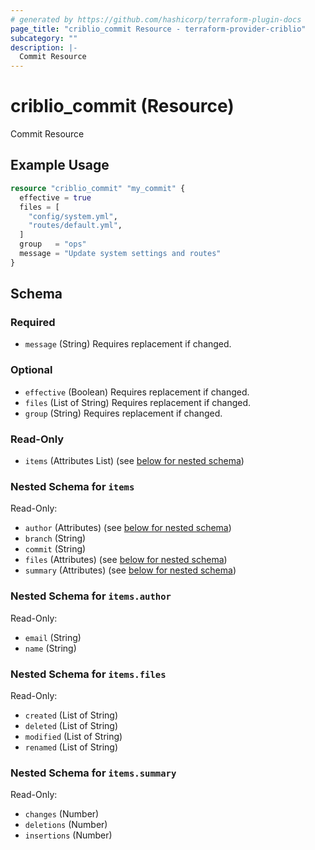 ```yaml
---
# generated by https://github.com/hashicorp/terraform-plugin-docs
page_title: "criblio_commit Resource - terraform-provider-criblio"
subcategory: ""
description: |-
  Commit Resource
---
```


# criblio_commit (Resource)

Commit Resource

## Example Usage

```terraform
resource "criblio_commit" "my_commit" {
  effective = true
  files = [
    "config/system.yml",
    "routes/default.yml",
  ]
  group   = "ops"
  message = "Update system settings and routes"
}
```

<!-- schema generated by tfplugindocs -->
## Schema

### Required

- `message` (String) Requires replacement if changed.

### Optional

- `effective` (Boolean) Requires replacement if changed.
- `files` (List of String) Requires replacement if changed.
- `group` (String) Requires replacement if changed.

### Read-Only

- `items` (Attributes List) (see [below for nested schema](#nestedatt--items))

<a id="nestedatt--items"></a>
### Nested Schema for `items`

Read-Only:

- `author` (Attributes) (see [below for nested schema](#nestedatt--items--author))
- `branch` (String)
- `commit` (String)
- `files` (Attributes) (see [below for nested schema](#nestedatt--items--files))
- `summary` (Attributes) (see [below for nested schema](#nestedatt--items--summary))

<a id="nestedatt--items--author"></a>
### Nested Schema for `items.author`

Read-Only:

- `email` (String)
- `name` (String)


<a id="nestedatt--items--files"></a>
### Nested Schema for `items.files`

Read-Only:

- `created` (List of String)
- `deleted` (List of String)
- `modified` (List of String)
- `renamed` (List of String)


<a id="nestedatt--items--summary"></a>
### Nested Schema for `items.summary`

Read-Only:

- `changes` (Number)
- `deletions` (Number)
- `insertions` (Number)
